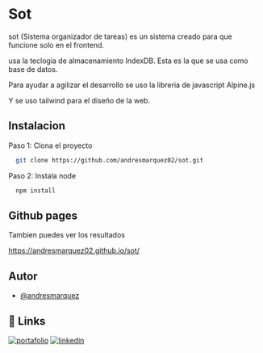 # Sot 

sot (Sistema organizador de tareas) es un sistema creado para que funcione solo
en el frontend. 

usa la teclogia de almacenamiento IndexDB. Esta es la que se usa como base de 
datos.

Para ayudar a agilizar el desarrollo se uso la libreria de javascript Alpine.js

Y se uso tailwind para el diseño de la web.

## Instalacion

Paso 1: Clona el proyecto

```bash
  git clone https://github.com/andresmarquez02/sot.git
```
Paso 2: Instala node

```bash
  npm install
```

## Github pages

Tambien puedes ver los resultados

https://andresmarquez02.github.io/sot/


## Autor

- [@andresmarquez](https://www.github.com/andresmarquez02)

## 🔗 Links
[![portafolio](https://img.shields.io/badge/my_portfolio-000?style=for-the-badge&logo=ko-fi&logoColor=white)](https://andresmarquez02.github.io/andres/)
[![linkedin](https://img.shields.io/badge/linkedin-0A66C2?style=for-the-badge&logo=linkedin&logoColor=white)](https://www.linkedin.com/in/andres-marquez-02/)
